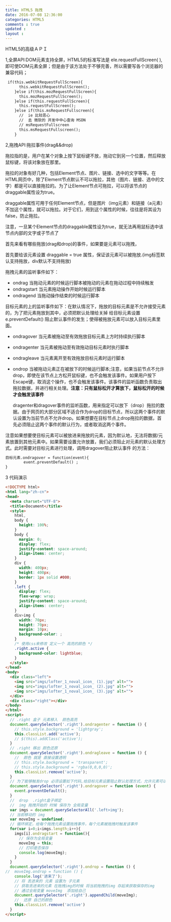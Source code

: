 ```yaml
---
title: HTML5 拖拽
date: 2016-07-08 12:36:00
categories: HTML5
comments : true 
updated : 
layout : 
---
```


HTML5的高级ＡＰＩ

1,全屏API:DOM元素支持全屏，HTML5的标准写法是   ele.requestFullScreen( ), 即可使DOM元素全屏；但是由于该方法处于不够完善，所以需要写各个浏览器的兼容代码；

```html
 if(this.webkitRequestFullScreen){
      this.webkitRequestFullScreen();
    }else if(this.mozRequestFullScreen){
      this.mozRequestFullScreen();
    }else if(this.requestFullScreen){
      this.requestFullScreen();
    }else if(this.msRequestFullscreen){
      //  ie 比较恶心
      //  去 微软的 开发中中心查询 MSDN
      // msRequestFullscreen
      this.msRequestFullscreen();
    }
```



2,拖拽API:拖拉事件(drag&&drop)

拖拉指的是，用户在某个对象上按下鼠标键不放，拖动它到另一个位置，然后释放鼠标键，将该对象放在那里。

拖拉的对象有好几种，包括Element节点、图片、链接、选中的文字等等。在HTML网页中，除了Element节点默认不可以拖拉，其他（图片、链接、选中的文字）都是可以直接拖拉的。为了让Element节点可拖拉，可以将该节点的draggable属性设为true。

draggable属性可用于任何Element节点，但是图片（img元素）和链接（a元素）不加这个属性，就可以拖拉。对于它们，用到这个属性的时候，往往是将其设为false，防止拖拉。

注意，一旦某个Element节点的draggable属性设为true，就无法再用鼠标选中该节点内部的文字或子节点了

首先来看有哪些拖放(drag和drop)的事件，如果要是元素可以拖拽，

首先要给该元素设置  draggable = true 属性，保证该元素可以被拖放.(img标签默认支持拖放，div默认不支持拖放)

拖拽元素的监听事件如下：

*  ondrag   当拖动元素的时候运行脚本被拖动的元素在拖动过程中持续触发
*  ondragstart    当元素拖动操作开始时候运行脚本
*  ondragend   当拖动操作结束的时候运行脚本

目标元素的上的监听事件如下：在默认情况下，拖放的目标元素是不允许接受元素的，为了把元素拖放到其中，必须把默认处理给关掉    给目标元素设置  e.preventDefault()  阻止默认事件的发生；使得被拖放元素可以放入目标元素里面。

* ondragover   当元素被拖动至有效拖放目标元素上方时持续执行脚本

* ondragenter  当元素被拖动至有效拖动目标元素时执行脚本

* ondragleave 当元素离开至有效拖放目标元素时运行脚本

* ondrop  当被拖动元素正在被放下的时候运行脚本;注意，如果当前节点不允许drop，即使在该节点上方松开鼠标键，也不会触发该事件。如果用户按下Escape键，取消这个操作，也不会触发该事件。该事件的监听函数负责取出拖拉数据，并进行相关处理。**注意：只有鼠标松开才算放下，鼠标松开的时候才会触发该事件** 

  dragenter和dragover事件的监听函数，用来指定可以放下（drop）拖拉的数据。由于网页的大部分区域不适合作为drop的目标节点，所以这两个事件的默认设置为当前节点不允许drop。如果想要在目标节点上drop拖拉的数据，首先必须阻止这两个事件的默认行为，或者取消这两个事件。

注意如果想要使目标元素可以被放进来拖放的元素，因为默认地，无法将数据/元素放置到其他元素中。如果需要设置允许放置，我们必须阻止对元素的默认处理方式。此时需要对目标元素进行处理，调用dragover阻止默认事件 的方法：

```html
目标元素.ondragover = function(event){
		event.preventDefault() ;
}
```

3 代码演示

```html
<!DOCTYPE html>
<html lang="zh-cn">
<head>
  <meta charset="UTF-8">
  <title>Document</title>
  <style>
    html,
    body {
      height: 100%;
    } 
    body {
      margin: 0;
      display: flex;
      justify-content: space-around;
      align-items: center;
    }
    div {
      width: 400px;
      height: 400px;
      border: 1px solid #000;
    }
    .left {
      display: flex;
      flex-wrap: wrap;
      justify-content: space-around;
      align-items: center;
    } 
    div>img {
      width: 70px;
      height: 70px;
      margin: 10px;
      background-color: ;
    }
    /* 使用css来修改 定义一个 高亮的颜色 */ 
    .right.active {
      background-color: lightblue;
    }
  </style>
</head>
<body>
  <div class="left">
    <img src="imgs/lofter_1_noval_icon_ (1).jpg" alt="">
    <img src="imgs/lofter_1_noval_icon_ (2).jpg" alt="">
    <img src="imgs/lofter_1_noval_icon_ (3).jpg" alt="">
  </div>
  <div class="right"></div>
</body>
</html>
<script>
  // .right 盒子 元素移入  颜色高亮 
  document.querySelector('.right').ondragenter = function () {
    // this.style.background = 'lightgray';
    this.classList.add('active');
    // $(this).addClass('active');
  }
  // .right 移出 颜色还原 
  document.querySelector('.right').ondragleave = function () {
    //  颜色 就是 直接设置透明 
    // this.style.background = 'transparent';
    // this.style.background = 'rgba(0,0,0,0)';
    this.classList.remove('active');
  }
  // 为了能够触发drop 必须设置如下代码,给目标元素设置阻止默认处理方式，允许元素可以被放置
  document.querySelector('.right').ondragover = function (event) {
    event.preventDefault();
  }
  //  drop  .right盒子绑定
  //  img 拖拽开始的 时候 保存为 全局变量
  var imgs = document.querySelectorAll('.left>img');
  // 当前移动的 img
  var moveImg = undefined;
  // 循环绑定，给每个拖拽元素设置拖拽事件，每个元素被拖拽时触发该事件
  for(var i=0;i<imgs.length;i++){
    imgs[i].ondragstart = function(){
      // 保存为全局变量
      moveImg = this;
      // 打印是否保存
      console.log(moveImg);
    }
  }
  document.querySelector('.right').ondrop = function () {
//  moveImg.ondrop = function () {
    console.log('进来了');
    // 将 丢进来的 元素 设置为 子元素 
    // 获取丢进来的元素 在拖拽img的时候 将当前拖拽的img 存起来获取保存的img
    // 通过全局变量 moveImg  添加给自己
    document.querySelector('.right').appendChild(moveImg);
    //  还原 自己的颜色
    this.classList.remove('active') 
  }
</script>
```

